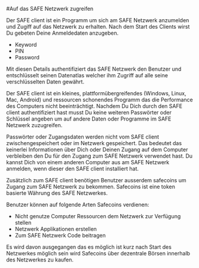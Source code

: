 #Auf das SAFE Netzwerk zugreifen

Der SAFE client ist ein Programm um sich am SAFE Netzwerk anzumelden und Zugiff auf das Netzwerk zu erhalten. Nach dem Start des Clients wirst Du gebeten Deine Anmeldedaten anzugeben.

* Keyword
* PIN
* Password

Mit diesen Details authentifiziert das SAFE Netzwerk den Benutzer und entschlüsselt seinen Datenatlas welcher ihm Zugriff auf alle seine verschlüsselten Daten gewährt.

Der SAFE client ist ein kleines, plattformübergreifendes (Windows, Linux, Mac, Android) und ressourcen schonendes Programm das die Performance des Computers nicht beeinträchtigt. Nachdem Du Dich durch den SAFE client authentifiziert hast musst Du keine weiteren Passwörter oder Schlüssel angeben um auf andere Daten oder Programme im SAFE Netzwerk zuzugreifen.

Passwörter oder Zugangsdaten werden nicht vom SAFE client zwischengespeichert oder im Netzwerk gespeichert. Das bedeutet das keinerlei Informationen über Dich oder Deinen Zugang auf dem Computer verbleiben den Du für den Zugang zum SAFE Netzwerk verwendet hast. Du kannst Dich von einem anderen Computer aus am SAFE Netzwerk anmelden, wenn dieser den SAFE client installiert hat.

Zusätzlich zum SAFE client benötigen Benutzer ausserdem safecoins um Zugang zum SAFE Netzwerk zu bekommen. Safecoins ist eine token basierte Währung des SAFE Netzwerkes.

Benutzer können auf folgende Arten Safecoins verdienen:


* Nicht genutze Computer Ressourcen dem Netzwerk zur Verfügung stellen
* Netzwerk Applikationen erstellen
* Zum SAFE Netzwerk Code beitragen

Es wird davon ausgegangen das es möglich ist kurz nach Start des Netzwerkes möglich sein wird Safecoins über dezentrale Börsen innerhalb des Netzwerkes zu kaufen.

